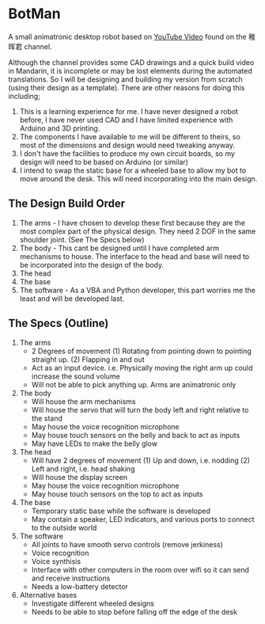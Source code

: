 # BotMan
A small animatronic desktop robot based on [YouTube Video](https://www.youtube.com/watch?v=FmKTiH5Lca4) found on the 稚晖君 channel.

Although the channel provides some CAD drawings and a quick build video in Mandarin, it is incomplete or may be lost elements during the automated translations. So I will be designing and building my version from scratch (using their design as a template). There are other reasons for doing this including;

1. This is a learning experience for me. I have never designed a robot before, I have never used CAD and I have limited experience with Arduino and 3D printing.
2. The components I have available to me will be different to theirs, so most of the dimensions and design would need tweaking anyway.
3. I don't have the facilities to produce my own circuit boards, so my design will need to be based on Arduino (or similar)
4. I intend to swap the static base for a wheeled base to allow my bot to move around the desk. This will need incorporating into the main design.

## The Design Build Order
1. The arms - I have chosen to develop these first because they are the most complex part of the physical design. They need 2 DOF in the same shoulder joint. (See The Specs below)
2. The body - This cant be designed until I have completed arm mechanisms to house. The interface to the head and base will need to be incorporated into the design of the body.
3. The head
4. The base
5. The software - As a VBA and Python developer, this part worries me the least and will be developed last.

## The Specs (Outline)
1. The arms
   - 2 Degrees of movement (1) Rotating from pointing down to pointing straight up. (2) Flapping in and out
   - Act as an input device. i.e. Physically moving the right arm up could increase the sound volume
   - Will not be able to pick anything up. Arms are animatronic only
3. The body
   - Will house the arm mechanisms
   - Will house the servo that will turn the body left and right relative to the stand
   - May house the voice recognition microphone
   - May house touch sensors on the belly and back to act as inputs
   - May have LEDs to make the belly glow
5. The head
   - Will have 2 degrees of movement (1) Up and down, i.e. nodding (2) Left and right, i.e. head shaking
   - Will house the display screen
   - May house the voice recognition microphone
   - May house touch sensors on the top to act as inputs
7. The base
   - Temporary static base while the software is developed
   - May contain a speaker, LED indicators, and various ports to connect to the outside world
9. The software
   - All joints to have smooth servo controls (remove jerkiness)
   - Voice recognition
   - Voice synthisis 
   - Interface with other computers in the room over wifi so it can send and receive instructions
   - Needs a low-battery detector
11. Alternative bases
    - Investigate different wheeled designs
    - Needs to be able to stop before falling off the edge of the desk
